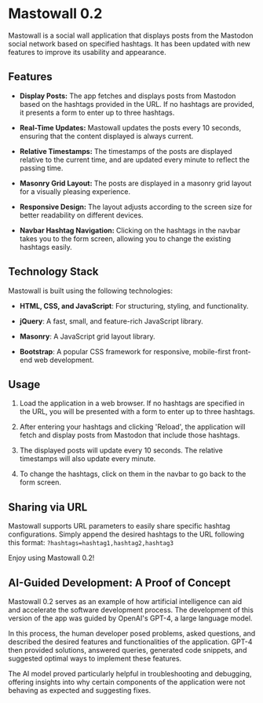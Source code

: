 # Mastowall 0.2

Mastowall is a social wall application that displays posts from the Mastodon social network based on specified hashtags. It has been updated with new features to improve its usability and appearance.

## Features

- **Display Posts:** The app fetches and displays posts from Mastodon based on the hashtags provided in the URL. If no hashtags are provided, it presents a form to enter up to three hashtags.

- **Real-Time Updates:** Mastowall updates the posts every 10 seconds, ensuring that the content displayed is always current.

- **Relative Timestamps:** The timestamps of the posts are displayed relative to the current time, and are updated every minute to reflect the passing time.

- **Masonry Grid Layout:** The posts are displayed in a masonry grid layout for a visually pleasing experience. 

- **Responsive Design:** The layout adjusts according to the screen size for better readability on different devices.

- **Navbar Hashtag Navigation:** Clicking on the hashtags in the navbar takes you to the form screen, allowing you to change the existing hashtags easily.

## Technology Stack

Mastowall is built using the following technologies:

- **HTML, CSS, and JavaScript**: For structuring, styling, and functionality.

- **jQuery**: A fast, small, and feature-rich JavaScript library.

- **Masonry**: A JavaScript grid layout library.

- **Bootstrap**: A popular CSS framework for responsive, mobile-first front-end web development.

## Usage

1. Load the application in a web browser. If no hashtags are specified in the URL, you will be presented with a form to enter up to three hashtags.

2. After entering your hashtags and clicking 'Reload', the application will fetch and display posts from Mastodon that include those hashtags.

3. The displayed posts will update every 10 seconds. The relative timestamps will also update every minute.

4. To change the hashtags, click on them in the navbar to go back to the form screen.

## Sharing via URL

Mastowall supports URL parameters to easily share specific hashtag configurations. Simply append the desired hashtags to the URL following this format: `?hashtags=hashtag1,hashtag2,hashtag3`

Enjoy using Mastowall 0.2!

## AI-Guided Development: A Proof of Concept

Mastowall 0.2 serves as an example of how artificial intelligence can aid and accelerate the software development process. The development of this version of the app was guided by OpenAI's GPT-4, a large language model.

In this process, the human developer posed problems, asked questions, and described the desired features and functionalities of the application. GPT-4 then provided solutions, answered queries, generated code snippets, and suggested optimal ways to implement these features.

The AI model proved particularly helpful in troubleshooting and debugging, offering insights into why certain components of the application were not behaving as expected and suggesting fixes.

